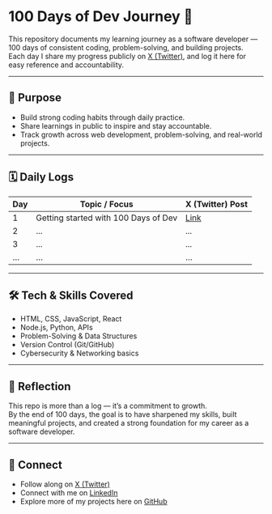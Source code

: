 # 100 Days of Dev Journey 🚀

This repository documents my learning journey as a software developer — 100 days of consistent coding, problem-solving, and building projects.  
Each day I share my progress publicly on [X (Twitter)](https://x.com/), and log it here for easy reference and accountability.  

---

## 📌 Purpose
- Build strong coding habits through daily practice.  
- Share learnings in public to inspire and stay accountable.  
- Track growth across web development, problem-solving, and real-world projects.  

---

## 🗓️ Daily Logs
| Day | Topic / Focus | X (Twitter) Post |
|-----|---------------|------------------|
| 1   | Getting started with 100 Days of Dev | [Link](https://x.com/iam_vishant/status/1972357424683368703) |
| 2   | ... | ... |
| 3   | ... | ... |
| …   | … | … |

---

## 🛠️ Tech & Skills Covered
- HTML, CSS, JavaScript, React  
- Node.js, Python, APIs  
- Problem-Solving & Data Structures  
- Version Control (Git/GitHub)  
- Cybersecurity & Networking basics  

---

## 🌱 Reflection
This repo is more than a log — it’s a commitment to growth.  
By the end of 100 days, the goal is to have sharpened my skills, built meaningful projects, and created a strong foundation for my career as a software developer.  

---

## 🔗 Connect
- Follow along on [X (Twitter)](https://x.com/iam_vishant)  
- Connect with me on [LinkedIn](https://www.linkedin.com/in/vishant--chaudhary)  
- Explore more of my projects here on [GitHub](https://github.com/iam-vishant)  
